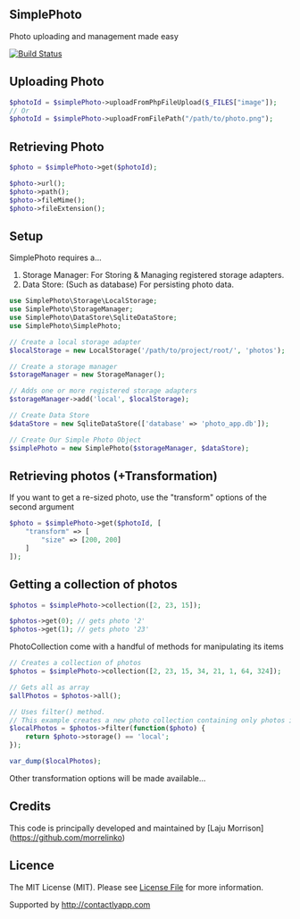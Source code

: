 SimplePhoto
---------------------
Photo uploading and management made easy

[![Build Status](https://travis-ci.org/morrelinko/simple-photo.png?branch=master)](https://travis-ci.org/morrelinko/simple-photo)

## Uploading Photo

```php
$photoId = $simplePhoto->uploadFromPhpFileUpload($_FILES["image"]);
// Or
$photoId = $simplePhoto->uploadFromFilePath("/path/to/photo.png");
```

## Retrieving Photo

```php
$photo = $simplePhoto->get($photoId);

$photo->url();
$photo->path();
$photo->fileMime();
$photo->fileExtension();
```

## Setup

SimplePhoto requires a...
1. Storage Manager: For Storing & Managing registered storage adapters.
2. Data Store: (Such as database) For persisting photo data.

```php
use SimplePhoto\Storage\LocalStorage;
use SimplePhoto\StorageManager;
use SimplePhoto\DataStore\SqliteDataStore;
use SimplePhoto\SimplePhoto;

// Create a local storage adapter
$localStorage = new LocalStorage('/path/to/project/root/', 'photos');

// Create a storage manager
$storageManager = new StorageManager();

// Adds one or more registered storage adapters
$storageManager->add('local', $localStorage);

// Create Data Store
$dataStore = new SqliteDataStore(['database' => 'photo_app.db']);

// Create Our Simple Photo Object
$simplePhoto = new SimplePhoto($storageManager, $dataStore);
```

## Retrieving photos (+Transformation)

If you want to get a re-sized photo, use the "transform" options of the second argument

```php
$photo = $simplePhoto->get($photoId, [
	"transform" => [
		"size" => [200, 200]
	]
]);
```

## Getting a collection of photos

```php
$photos = $simplePhoto->collection([2, 23, 15]);

$photos->get(0); // gets photo '2'
$photos->get(1); // gets photo '23'

```

PhotoCollection come with a handful of methods for manipulating its items

```php
// Creates a collection of photos
$photos = $simplePhoto->collection([2, 23, 15, 34, 21, 1, 64, 324]);

// Gets all as array
$allPhotos = $photos->all();

// Uses filter() method.
// This example creates a new photo collection containing only photos in 'local' storage
$localPhotos = $photos->filter(function($photo) {
    return $photo->storage() == 'local';
});

var_dump($localPhotos);
```

Other transformation options will be made available...

## Credits

This code is principally developed and maintained by [Laju Morrison] (https://github.com/morrelinko)

## Licence

The MIT License (MIT). Please see [License File](https://github.com/morrelinko/simple-photo/blob/master/LICENSE) for more information.

Supported by http://contactlyapp.com